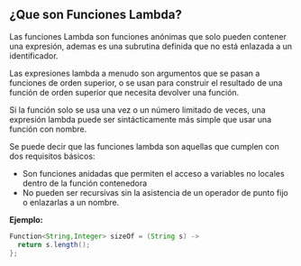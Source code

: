##  ¿Que son Funciones Lambda?

Las funciones Lambda son funciones anónimas que solo pueden contener una expresión, ademas es una subrutina definida que no está enlazada a un identificador. 

Las expresiones lambda a menudo son argumentos que se pasan a funciones de orden superior, o se usan para construir el resultado de una función de orden superior que necesita devolver una función.

 Si la función solo se usa una vez o un número limitado de veces, una expresión lambda puede ser sintácticamente más simple que usar una función con nombre. 

 Se puede decir que las funciones lambda son aquellas que cumplen con dos requisitos básicos:
  * Son funciones anidadas que permiten el acceso a variables no locales dentro de la función contenedora
  * No pueden ser recursivas sin la asistencia de un operador de punto fijo o enlazarlas a un nombre.

  **Ejemplo:**

  ```Java
  Function<String,Integer> sizeOf = (String s) -> 
    return s.length();
};
  ```


